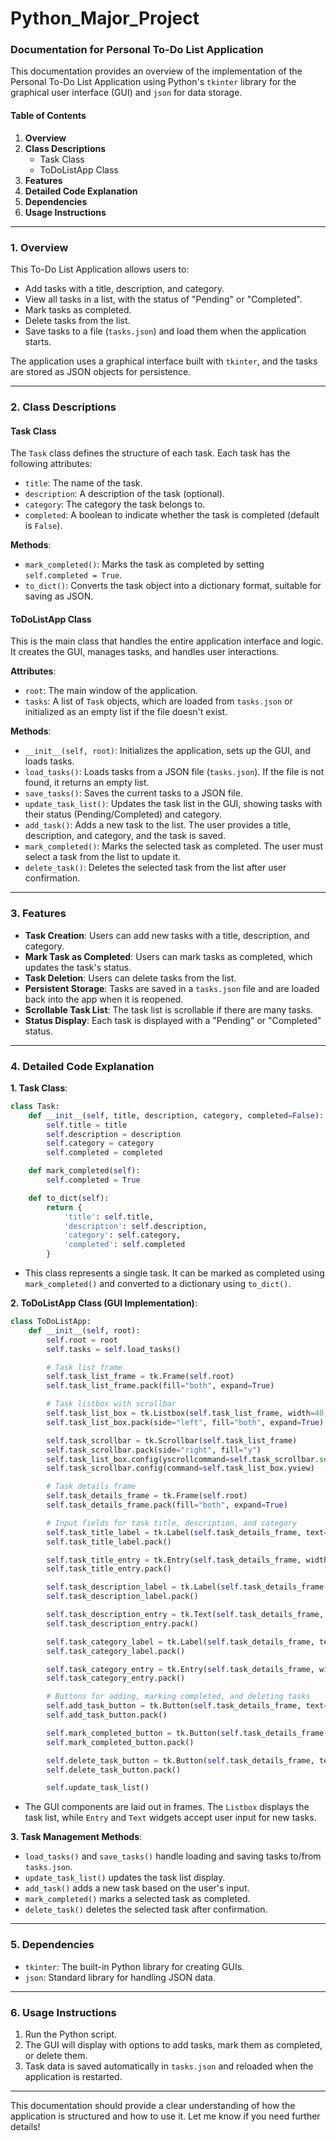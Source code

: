 # Python_Major_Project
### Documentation for Personal To-Do List Application

This documentation provides an overview of the implementation of the Personal To-Do List Application using Python's `tkinter` library for the graphical user interface (GUI) and `json` for data storage.

#### Table of Contents
1. **Overview**
2. **Class Descriptions**
   - Task Class
   - ToDoListApp Class
3. **Features**
4. **Detailed Code Explanation**
5. **Dependencies**
6. **Usage Instructions**

---

### 1. **Overview**

This To-Do List Application allows users to:
- Add tasks with a title, description, and category.
- View all tasks in a list, with the status of "Pending" or "Completed".
- Mark tasks as completed.
- Delete tasks from the list.
- Save tasks to a file (`tasks.json`) and load them when the application starts.

The application uses a graphical interface built with `tkinter`, and the tasks are stored as JSON objects for persistence.

---

### 2. **Class Descriptions**

#### **Task Class**
The `Task` class defines the structure of each task. Each task has the following attributes:
- `title`: The name of the task.
- `description`: A description of the task (optional).
- `category`: The category the task belongs to.
- `completed`: A boolean to indicate whether the task is completed (default is `False`).

**Methods**:
- `mark_completed()`: Marks the task as completed by setting `self.completed = True`.
- `to_dict()`: Converts the task object into a dictionary format, suitable for saving as JSON.

#### **ToDoListApp Class**
This is the main class that handles the entire application interface and logic. It creates the GUI, manages tasks, and handles user interactions.

**Attributes**:
- `root`: The main window of the application.
- `tasks`: A list of `Task` objects, which are loaded from `tasks.json` or initialized as an empty list if the file doesn't exist.

**Methods**:
- `__init__(self, root)`: Initializes the application, sets up the GUI, and loads tasks.
- `load_tasks()`: Loads tasks from a JSON file (`tasks.json`). If the file is not found, it returns an empty list.
- `save_tasks()`: Saves the current tasks to a JSON file.
- `update_task_list()`: Updates the task list in the GUI, showing tasks with their status (Pending/Completed) and category.
- `add_task()`: Adds a new task to the list. The user provides a title, description, and category, and the task is saved.
- `mark_completed()`: Marks the selected task as completed. The user must select a task from the list to update it.
- `delete_task()`: Deletes the selected task from the list after user confirmation.

---

### 3. **Features**

- **Task Creation**: Users can add new tasks with a title, description, and category.
- **Mark Task as Completed**: Users can mark tasks as completed, which updates the task's status.
- **Task Deletion**: Users can delete tasks from the list.
- **Persistent Storage**: Tasks are saved in a `tasks.json` file and are loaded back into the app when it is reopened.
- **Scrollable Task List**: The task list is scrollable if there are many tasks.
- **Status Display**: Each task is displayed with a "Pending" or "Completed" status.

---

### 4. **Detailed Code Explanation**

**1. Task Class**:
```python
class Task:
    def __init__(self, title, description, category, completed=False):
        self.title = title
        self.description = description
        self.category = category
        self.completed = completed

    def mark_completed(self):
        self.completed = True

    def to_dict(self):
        return {
            'title': self.title,
            'description': self.description,
            'category': self.category,
            'completed': self.completed
        }
```
- This class represents a single task. It can be marked as completed using `mark_completed()` and converted to a dictionary using `to_dict()`.

**2. ToDoListApp Class (GUI Implementation)**:
```python
class ToDoListApp:
    def __init__(self, root):
        self.root = root
        self.tasks = self.load_tasks()

        # Task list frame
        self.task_list_frame = tk.Frame(self.root)
        self.task_list_frame.pack(fill="both", expand=True)

        # Task listbox with scrollbar
        self.task_list_box = tk.Listbox(self.task_list_frame, width=40, selectmode=tk.SINGLE)
        self.task_list_box.pack(side="left", fill="both", expand=True)

        self.task_scrollbar = tk.Scrollbar(self.task_list_frame)
        self.task_scrollbar.pack(side="right", fill="y")
        self.task_list_box.config(yscrollcommand=self.task_scrollbar.set)
        self.task_scrollbar.config(command=self.task_list_box.yview)

        # Task details frame
        self.task_details_frame = tk.Frame(self.root)
        self.task_details_frame.pack(fill="both", expand=True)

        # Input fields for task title, description, and category
        self.task_title_label = tk.Label(self.task_details_frame, text="Title:")
        self.task_title_label.pack()

        self.task_title_entry = tk.Entry(self.task_details_frame, width=40)
        self.task_title_entry.pack()

        self.task_description_label = tk.Label(self.task_details_frame, text="Description:")
        self.task_description_label.pack()

        self.task_description_entry = tk.Text(self.task_details_frame, width=40, height=5)
        self.task_description_entry.pack()

        self.task_category_label = tk.Label(self.task_details_frame, text="Category:")
        self.task_category_label.pack()

        self.task_category_entry = tk.Entry(self.task_details_frame, width=40)
        self.task_category_entry.pack()

        # Buttons for adding, marking completed, and deleting tasks
        self.add_task_button = tk.Button(self.task_details_frame, text="Add Task", command=self.add_task)
        self.add_task_button.pack()

        self.mark_completed_button = tk.Button(self.task_details_frame, text="Mark Completed", command=self.mark_completed)
        self.mark_completed_button.pack()

        self.delete_task_button = tk.Button(self.task_details_frame, text="Delete Task", command=self.delete_task)
        self.delete_task_button.pack()

        self.update_task_list()
```
- The GUI components are laid out in frames. The `Listbox` displays the task list, while `Entry` and `Text` widgets accept user input for new tasks.

**3. Task Management Methods**:
- `load_tasks()` and `save_tasks()` handle loading and saving tasks to/from `tasks.json`.
- `update_task_list()` updates the task list display.
- `add_task()` adds a new task based on the user's input.
- `mark_completed()` marks a selected task as completed.
- `delete_task()` deletes the selected task after confirmation.

---

### 5. **Dependencies**

- `tkinter`: The built-in Python library for creating GUIs.
- `json`: Standard library for handling JSON data.

---

### 6. **Usage Instructions**

1. Run the Python script.
2. The GUI will display with options to add tasks, mark them as completed, or delete them.
3. Task data is saved automatically in `tasks.json` and reloaded when the application is restarted.

--- 

This documentation should provide a clear understanding of how the application is structured and how to use it. Let me know if you need further details!
